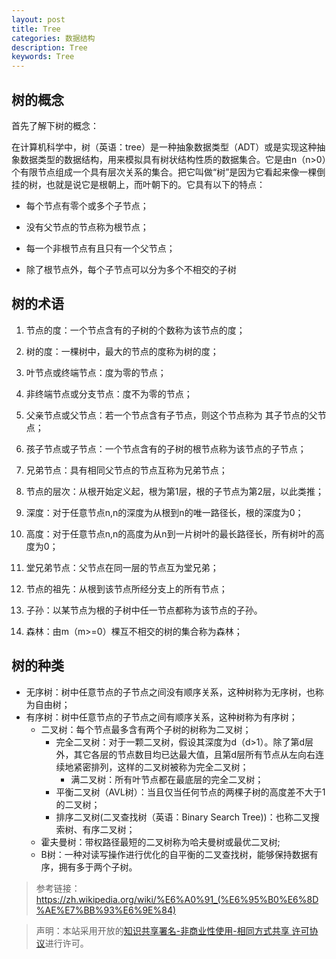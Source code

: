 ```yaml
---
layout: post
title: Tree
categories: 数据结构
description: Tree
keywords: Tree
---
```


## 树的概念

首先了解下树的概念：

在计算机科学中，树（英语：tree）是一种抽象数据类型（ADT）或是实现这种抽象数据类型的数据结构，用来模拟具有树状结构性质的数据集合。它是由n（n>0）个有限节点组成一个具有层次关系的集合。把它叫做“树”是因为它看起来像一棵倒挂的树，也就是说它是根朝上，而叶朝下的。它具有以下的特点：

* 每个节点有零个或多个子节点；

* 没有父节点的节点称为根节点；

* 每一个非根节点有且只有一个父节点；

* 除了根节点外，每个子节点可以分为多个不相交的子树

## 树的术语

1. 节点的度：一个节点含有的子树的个数称为该节点的度；

2. 树的度：一棵树中，最大的节点的度称为树的度；

3. 叶节点或终端节点：度为零的节点；

4. 非终端节点或分支节点：度不为零的节点；

5. 父亲节点或父节点：若一个节点含有子节点，则这个节点称为
其子节点的父节点；

6. 孩子节点或子节点：一个节点含有的子树的根节点称为该节点的子节点；

7. 兄弟节点：具有相同父节点的节点互称为兄弟节点；

8. 节点的层次：从根开始定义起，根为第1层，根的子节点为第2层，以此类推；

9. 深度：对于任意节点n,n的深度为从根到n的唯一路径长，根的深度为0；

10. 高度：对于任意节点n,n的高度为从n到一片树叶的最长路径长，所有树叶的高度为0；

11. 堂兄弟节点：父节点在同一层的节点互为堂兄弟；

12. 节点的祖先：从根到该节点所经分支上的所有节点；

13. 子孙：以某节点为根的子树中任一节点都称为该节点的子孙。
14. 森林：由m（m>=0）棵互不相交的树的集合称为森林；

## 树的种类

- 无序树：树中任意节点的子节点之间没有顺序关系，这种树称为无序树，也称为自由树；
- 有序树：树中任意节点的子节点之间有顺序关系，这种树称为有序树；
    - 二叉树：每个节点最多含有两个子树的树称为二叉树；
        - 完全二叉树：对于一颗二叉树，假设其深度为d（d>1）。除了第d层外，其它各层的节点数目均已达最大值，且第d层所有节点从左向右连续地紧密排列，这样的二叉树被称为完全二叉树；
            - 满二叉树：所有叶节点都在最底层的完全二叉树；
        - 平衡二叉树（AVL树）：当且仅当任何节点的两棵子树的高度差不大于1的二叉树；
        - 排序二叉树(二叉查找树（英语：Binary Search Tree))：也称二叉搜索树、有序二叉树；
    - 霍夫曼树：带权路径最短的二叉树称为哈夫曼树或最优二叉树;
    - B树：一种对读写操作进行优化的自平衡的二叉查找树，能够保持数据有序，拥有多于两个子树。           
   
> 参考链接：https://zh.wikipedia.org/wiki/%E6%A0%91_(%E6%95%B0%E6%8D%AE%E7%BB%93%E6%9E%84)

> 声明：本站采用开放的[知识共享署名-非商业性使用-相同方式共享 许可协议](https://creativecommons.org/licenses/by-nc-sa/3.0/deed.zh)进行许可。

